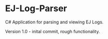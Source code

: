 # EJ-Log-Parser
C# Application for parsing and viewing EJ Logs.

Version 1.0 - inital commit, rough functionality.
